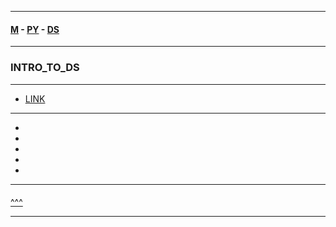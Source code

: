 
---

#### [M](https://github.com/ttltrk/TTT/blob/master/menu.md) - [PY](https://github.com/ttltrk/TTT/blob/master/PY/PY.md) - [DS](https://github.com/ttltrk/TTT/blob/master/PY/PACKAGES/DATA_SCIENCE/DATA_SCIENCE.md)

---

### INTRO_TO_DS

---

* [LINK](#https://courses.cognitiveclass.ai/courses/course-v1:BigDataUniversity+DS0101EN+2016/course/)

---

* [](#)
* [](#)
* [](#)
* [](#)
* [](#)

---

####

[^^^](#INTRO_TO_DS)

---
